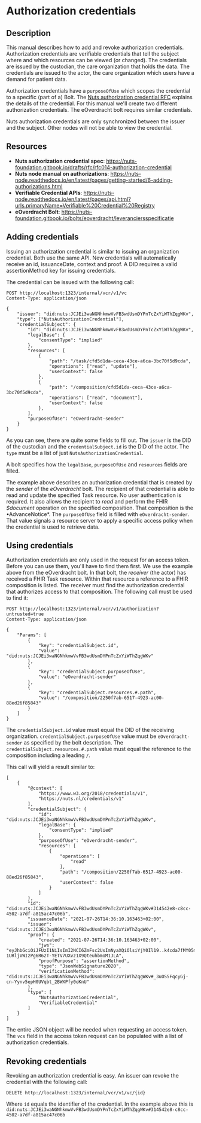 # Authorization credentials

## Description

This manual describes how to add and revoke authorization credentials.
Authorization credentials are verifiable credentials that tell the subject where and which resources can be viewed (or changed).
The credentials are issued by the custodian, the care organization that holds the data.
The credentials are issued to the actor, the care organization which users have a demand for patient data.

Authorization credentials have a `purposeOfUse` which scopes the credential to a specific (part of a) Bolt.
The [Nuts authorization credential RFC](https://nuts-foundation.gitbook.io/drafts/rfc/rfc014-authorization-credential) explains the details of the credential.
For this manual we'll create two different authorization credentials. 
The eOverdracht bolt requires similar credentials.

Nuts authorization credentials are only synchronized between the issuer and the subject. 
Other nodes will not be able to view the credential.

## Resources

- **Nuts authorization credential spec**: https://nuts-foundation.gitbook.io/drafts/rfc/rfc014-authorization-credential
- **Nuts node manual on authorizations**: https://nuts-node.readthedocs.io/en/latest/pages/getting-started/6-adding-authorizations.html
- **Verifiable Credential APIs**: https://nuts-node.readthedocs.io/en/latest/pages/api.html?urls.primaryName=Verifiable%20Credential%20Registry
- **eOverdracht Bolt**: https://nuts-foundation.gitbook.io/bolts/eoverdracht/leveranciersspecificatie

## Adding credentials

Issuing an authorization credential is similar to issuing an organization credential. Both use the same API. New credentials will automatically receive an id, issuanceDate, context and proof. A DID requires a valid assertionMethod key for issuing credentials.

The credential can be issued with the following call:

```http request
POST http://localhost:1323/internal/vcr/v1/vc
Content-Type: application/json

{
    "issuer": "did:nuts:JCJEi3waNGNhkmwVvFB3wdUsmDYPnTcZxYiWThZqgWKv",
    "type": ["NutsAuthorizationCredential"],
    "credentialSubject": {
        "id": "did:nuts:JCJEi3waNGNhkmwVvFB3wdUsmDYPnTcZxYiWThZqgWKv",
        "legalBase": {
            "consentType": "implied"
        },
        "resources": [
            {
                "path": "/task/cfd5d1da-ceca-43ce-a6ca-3bc70f5d9cda",
                "operations": ["read", "update"],
                "userContext": false
            },
            {
                "path": "/composition/cfd5d1da-ceca-43ce-a6ca-3bc70f5d9cda",
                "operations": ["read", "document"],
                "userContext": false
            },
        ],
        "purposeOfUse": "eOverdracht-sender"
    }
}
```
As you can see, there are quite some fields to fill out.
The `issuer` is the DID of the custodian and the `credentialSubject.id` is the DID of the actor.
The `type` must be a list of just `NutsAuthorizationCredential`.

A bolt specifies how the `legalBase`, `purposeOfUse` and `resources` fields are filled.

The example above describes an authorization credential that is created by the *sender* of the *eOverdracht* bolt.
The recipient of that credential is able to read and update the specified Task resource.
No user authentication is required.
It also allows the recipient to *read* and perform the FHIR *$document* operation on the specified composition.
That composition is the •AdvanceNotice*.
The `purposeOfUse` field is filled with `eOverdracht-sender`. 
That value signals a resource server to apply a specific access policy when the credential is used to retrieve data.

## Using credentials

Authorization credentials are only used in the request for an access token.
Before you can use them, you'll have to find them first.
We use the example above from the eOverdracht bolt.
In that bolt, the *receiver* (the actor) has received a FHIR Task resource. 
Within that resource a reference to a FHIR composition is listed.
The receiver must find the authorization credential that authorizes access to that composition.
The following call must be used to find it:

```http request
POST http://localhost:1323/internal/vcr/v1/authorization?untrusted=true
Content-Type: application/json

{
    "Params": [
        {
            "key": "credentialSubject.id",
            "value": "did:nuts:JCJEi3waNGNhkmwVvFB3wdUsmDYPnTcZxYiWThZqgWKv"
        },
        {
            "key": "credentialSubject.purposeOfUse",
            "value": "eOverdracht-sender"
        },
        {
            "key": "credentialSubject.resources.#.path",
            "value": "/composition/2250f7ab-6517-4923-ac00-88ed26f85843"
        }
    ]
}
```

The `credentialSubject.id` value must equal the DID of the receiving organization.
`credentialSubject.purposeOfUse` value must be `eOverdracht-sender` as specified by the bolt description.
The `credentialSubject.resources.#.path` value must equal the reference to the composition including a leading `/`.

This call will yield a result similar to:

```
[
    {
        "@context": [
            "https://www.w3.org/2018/credentials/v1",
            "https://nuts.nl/credentials/v1"
        ],
        "credentialSubject": {
            "id": "did:nuts:JCJEi3waNGNhkmwVvFB3wdUsmDYPnTcZxYiWThZqgWKv",
            "legalBase": {
                "consentType": "implied"
            },
            "purposeOfUse": "eOverdracht-sender",
            "resources": [
                {
                    "operations": [
                        "read"
                    ],
                    "path": "/composition/2250f7ab-6517-4923-ac00-88ed26f85843",
                    "userContext": false
                }
            ]
        },
        "id": "did:nuts:JCJEi3waNGNhkmwVvFB3wdUsmDYPnTcZxYiWThZqgWKv#314542e8-c8cc-4502-a7df-a815ac47c06b",
        "issuanceDate": "2021-07-26T14:36:10.163463+02:00",
        "issuer": "did:nuts:JCJEi3waNGNhkmwVvFB3wdUsmDYPnTcZxYiWThZqgWKv",
        "proof": {
            "created": "2021-07-26T14:36:10.163463+02:00",
            "jws": "eyJhbGciOiJFUzI1NiIsImI2NCI6ZmFsc2UsImNyaXQiOlsiYjY0Il19..k4cda7fMY05mnp4gsNJ3hNExjsSz3mqymyo4xJWkbb9-1URljVWIzPg6R62T-YETV7UXvz1X9QteuhbmoM1JLA",
            "proofPurpose": "assertionMethod",
            "type": "JsonWebSignature2020",
            "verificationMethod": "did:nuts:JCJEi3waNGNhkmwVvFB3wdUsmDYPnTcZxYiWThZqgWKv#_3uOS5FqcyGj-cn-Yynv5epH0UVqbt_2BWXPfy0oKnU"
        },
        "type": [
            "NutsAuthorizationCredential",
            "VerifiableCredential"
        ]
    }
]
```

The entire JSON object will be needed when requesting an access token.
The `vcs` field in the access token request can be populated with a list of authorization credentials. 

## Revoking credentials

Revoking an authorization credential is easy. An issuer can revoke the credential with the following call:

```http request
DELETE http://localhost:1323/internal/vcr/v1/vc/{id}
```

Where `id` equals the identifier of the credential. In the example above this is `did:nuts:JCJEi3waNGNhkmwVvFB3wdUsmDYPnTcZxYiWThZqgWKv#314542e8-c8cc-4502-a7df-a815ac47c06b`
